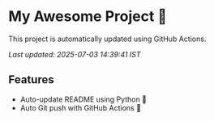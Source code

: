 # My Awesome Project 🚀

This project is automatically updated using GitHub Actions.

_Last updated: 2025-07-03 14:39:41 IST_

## Features
- Auto-update README using Python 🐍
- Auto Git push with GitHub Actions 🤖
